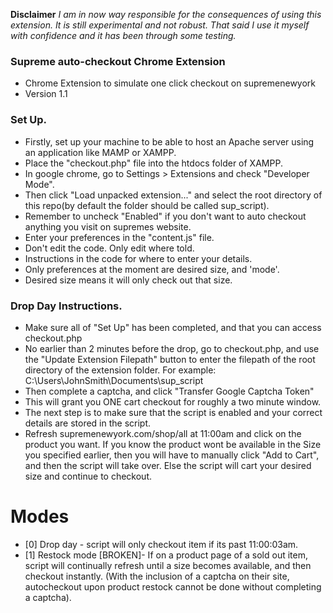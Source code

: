 **Disclaimer** 
*I am in now way responsible for the consequences of using this extension. It is still experimental and not robust. That said I use it myself with confidence and it has been through some testing.*

### **Supreme auto-checkout Chrome Extension** ###

* Chrome Extension to simulate one click checkout on supremenewyork
* Version 1.1

### Set Up. ###

* Firstly, set up your machine to be able to host an Apache server using an application like MAMP or XAMPP.
* Place the "checkout.php" file into the htdocs folder of XAMPP.
* In google chrome, go to Settings > Extensions and check "Developer Mode".
* Then click "Load unpacked extension..." and select the root directory of this repo(by default the folder should be called sup_script).
* Remember to uncheck "Enabled" if you don't want to auto checkout anything you visit on supremes website.
* Enter your preferences in the "content.js" file.
* Don't edit the code. Only edit where told.
* Instructions in the code for where to enter your details.
* Only preferences at the moment are desired size, and 'mode'.
* Desired size means it will only check out that size.

### Drop Day Instructions. ###

* Make sure all of "Set Up" has been completed, and that you can access checkout.php
* No earlier than 2 minutes before the drop, go to checkout.php, and use the "Update Extension Filepath" button to enter the filepath of the root directory of the extension folder. For example: C:\Users\JohnSmith\Documents\sup_script
* Then complete a captcha, and click "Transfer Google Captcha Token"
* This will grant you ONE cart checkout for roughly a two minute window.
* The next step is to make sure that the script is enabled and your correct details are stored in the script.
* Refresh supremenewyork.com/shop/all at 11:00am and click on the product you want. If you know the product wont be available in the Size you specified earlier, then you will have to manually click "Add to Cart", and then the script will take over. Else the script will cart your desired size and continue to checkout.

# Modes #
* [0] Drop day - script will only checkout item if its past 11:00:03am.
* [1] Restock mode [BROKEN]- If on a product page of a sold out item, script will continually refresh until a size becomes available, and then checkout instantly. (With the inclusion of a captcha on their site, autocheckout upon product restock cannot be done without completing a captcha).